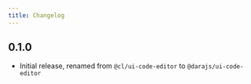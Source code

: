 ```yaml
---
title: Changelog
---
```


## 0.1.0

-   Initial release, renamed from `@cl/ui-code-editor` to `@darajs/ui-code-editor`
